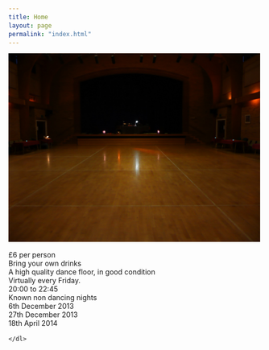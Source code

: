 ```yaml
---
title: Home
layout: page
permalink: "index.html"
---
```


<img width="500" src="images/dancefloor.jpg"/>

<article class="grid_3"><dl>
	<dl><dt>£6 per person</dt>
	<dt>Bring your own drinks</dt>
	<dt> </dt>
	<dt>A high quality dance floor, in good condition</dt>
	<dt class="heading-text">Virtually every Friday.</dt>
	<dt>20:00 to 22:45</dt>
	<dt class="heading-text non-dancing">Known non dancing nights</dt>
	<dt>6th December 2013</dt>
	<dt>27th December 2013</dt>
	<dt>18th April 2014</dt></dl>
	

	</dl>
</article>
